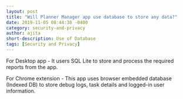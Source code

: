 ```yaml
---
layout: post
title: "Will Planner Manager app use database to store any data?"
date: 2019-11-05 08:44:38 -0400
category: security-and-privacy
author: ajita
short-description: Use of Database
tags: [Security and Privacy]
---
```

For Desktop app - It users SQL Lite to store and process the required reports from the app.  

For Chrome extension - This app uses browser embedded database (Indexed DB) to store debug logs, task details and logged-in user information. 

 
